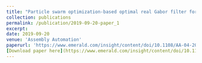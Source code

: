 ```yaml
---
title: "Particle swarm optimization-based optimal real Gabor filter for surface inspection"
collection: publications
permalink: /publication/2019-09-20-paper_1
excerpt:
date: 2019-09-20
venue: 'Assembly Automation'
paperurl: 'https://www.emerald.com/insight/content/doi/10.1108/AA-04-2018-060/full/html'
[Download paper here](https://www.emerald.com/insight/content/doi/10.1108/AA-04-2018-060/full/html)
---
```

